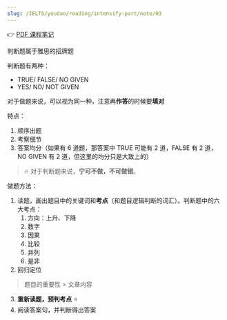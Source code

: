 ```yaml
---
slug: /IELTS/youdao/reading/intensify-part/note/03
---
```


👉 [PDF 课程笔记](./阅读强化3%20课程笔记.pdf)

判断题属于雅思的招牌题

判断题有两种：
- TRUE/ FALSE/ NO GIVEN
- YES/ NO/ NOT GIVEN

对于做题来说，可以视为同一种，注意再**作答**的时候要**填对**



特点：

1. 顺序出题
2. 考察细节
3. 答案均分（如果有 6 道题，那答案中 TRUE 可能有 2 道，FALSE 有 2 道，NO GIVEN 有 2 道，但这里的均分只是大致上的）

> 🔥 对于判断题来说，**宁可不做，不可做错**。



做题方法：

1. 读题，画出题目中的关键词和**考点**（和题目逻辑判断的词汇）。判断题中的六大考点：
   1. 方向：上升、下降
   2. 数字
   3. 因果
   4. 比较
   5. 并列
   6. 是非
2. 回归定位

> 题目的重要性 $>$ 文章内容

3. **重新读题，预判考点** ⭐
4. 阅读答案句，并判断得出答案

























